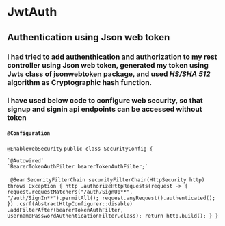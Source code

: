 # JwtAuth
## Authentication using Json web token
### I had tried to add authenthication and authorization to my rest controller using **Json web token**, generated my token using **Jwts** class of **jsonwebtoken** package, and used *HS/SHA 512* algorithm as Cryptographic hash function.
### I have used below code to configure web security, so that signup and signin api endpoints can be accessed without token
#### `@Configuration`
`@EnableWebSecurity`
`public class SecurityConfig {`
 
    `@Autowired`
    `BearerTokenAuthFilter bearerTokenAuthFilter;`

   ` @Bean`
    `SecurityFilterChain securityFilterChain(HttpSecurity http) throws Exception {
        http
            .authorizeHttpRequests(request -> {
                request.requestMatchers("/auth/SignUp**", "/auth/SignIn**").permitAll();
                request.anyRequest().authenticated();
            })
            .csrf(AbstractHttpConfigurer::disable)
            .addFilterAfter(bearerTokenAuthFilter, UsernamePasswordAuthenticationFilter.class);
return http.build();
    }
}
`
